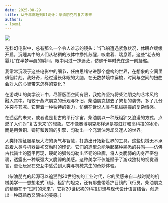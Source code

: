 ```yaml
---
date: 2025-08-29
title: 从千年沉睡到UI设计：柴油朋克的复古未来
authors:
- loomi
---
```

![](http://jing.games/assets/blog/devlog-2025-8-29.jpg)

在科幻电影中，总有那么一个令人难忘的镜头：当飞船遭遇紧急状况，休眠仓缓缓开启，沉睡其中的人们从粘稠的液体中挣扎苏醒，咳嗽着、喘息着。这些“老去的婴儿”在半梦半醒的瞬间，眼中闪过一抹迷茫，仿佛千年时光在这一刻凝缩。<!-- more -->

我常常沉浸于这些电影中的细节，任由思绪钻进那个虚构的世界，在想象的空间里徘徊片刻。我好奇，经过漫长休眠的大脑，在无数梦境中穿梭，时间与空间的扭曲会对人的心智带来怎样的变化？

在游戏UI的美学设计中，尽管版面空间有限，我始终坚持将柴油朋克的艺术风格融入其中。相较于蒸汽朋克的乐观与怀旧，柴油朋克褪去了繁复的装饰，多了几分冲突与苍凉。它带着一种独特的张力，仿佛在诉说人类与机械碰撞的复杂情感。

在遥远的未来，或者说是复古的平行宇宙，柴油朋以一种既粗犷又浪漫的方式，点燃了人们对“复古未来”的想象。它不像赛博朋克那样满是霓虹灯和高科技的冰冷，而是用黄铜、铆钉和轰鸣的引擎，勾勒出一个充满油污却又迷人的世界。

人类怀揣征服星辰大海的勇气与智慧，打造出开拓新世界的工具。这些机械无不承载着人类与机器最初交融时的印记。它们的造型总能唤起某种熟悉的共鸣——仿佛古代骑士的盔甲再现，硬朗的弧线勾勒出坚韧的轮廓，将人类脆弱的肉身严密包裹，透露出一种既强大又脆弱的美感。这种美学不仅能赋予了游戏独特的视觉语言，更让玩家在交互中感受到人类与机械共生的奇妙体验。

（柴油朋克的起源可以追溯到20世纪初的工业时代，它的灵感来自二战时期的机械美学——想想老式飞艇、粗犷的坦克，还有那些带着护目镜的飞行员。柴油朋克的精髓在于“过时的未来”，它将20世纪初的科技幻想与现代设计语言结合，创造出一种既熟悉又陌生的美感。）